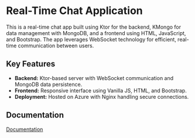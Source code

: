 
# Real-Time Chat Application

This is a real-time chat app built using Ktor for the backend, KMongo for data management with MongoDB, and a frontend using HTML, JavaScript, and Bootstrap. The app leverages WebSocket technology for efficient, real-time communication between users.

## Key Features
- **Backend:** Ktor-based server with WebSocket communication and MongoDB data persistence.
- **Frontend:** Responsive interface using Vanilla JS, HTML, and Bootstrap.
- **Deployment:** Hosted on Azure with Nginx handling secure connections.

## Documentation


[Documentation](https://laced-linen-c80.notion.site/Documentation-for-Real-Time-Chat-1280f6b2dfe780c0bdd7eb7e94767f07) 
